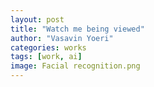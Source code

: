 ```yaml
---
layout: post
title: "Watch me being viewed"
author: "Vasavin Yoeri"
categories: works
tags: [work, ai]
image: Facial recognition.png
---
```

